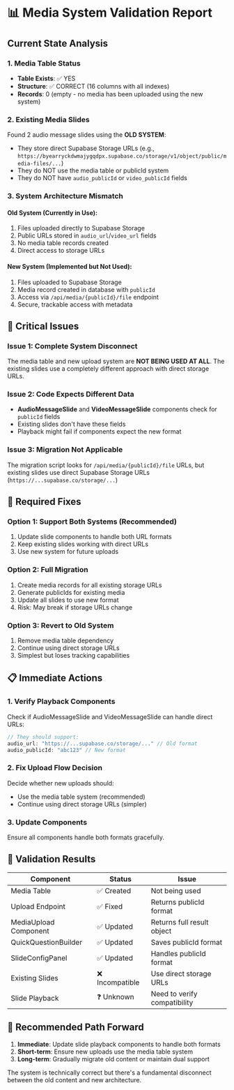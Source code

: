 # 📊 Media System Validation Report

## Current State Analysis

### 1. Media Table Status
- **Table Exists**: ✅ YES
- **Structure**: ✅ CORRECT (16 columns with all indexes)
- **Records**: 0 (empty - no media has been uploaded using the new system)

### 2. Existing Media Slides
Found 2 audio message slides using the **OLD SYSTEM**:
- They store direct Supabase Storage URLs (e.g., `https://byearryckdwmajygqdpx.supabase.co/storage/v1/object/public/media-files/...`)
- They do NOT use the media table or publicId system
- They do NOT have `audio_publicId` or `video_publicId` fields

### 3. System Architecture Mismatch

#### Old System (Currently in Use):
1. Files uploaded directly to Supabase Storage
2. Public URLs stored in `audio_url`/`video_url` fields
3. No media table records created
4. Direct access to storage URLs

#### New System (Implemented but Not Used):
1. Files uploaded to Supabase Storage
2. Media record created in database with `publicId`
3. Access via `/api/media/{publicId}/file` endpoint
4. Secure, trackable access with metadata

## 🚨 Critical Issues

### Issue 1: Complete System Disconnect
The media table and new upload system are **NOT BEING USED AT ALL**. The existing slides use a completely different approach with direct storage URLs.

### Issue 2: Code Expects Different Data
- **AudioMessageSlide** and **VideoMessageSlide** components check for `publicId` fields
- Existing slides don't have these fields
- Playback might fail if components expect the new format

### Issue 3: Migration Not Applicable
The migration script looks for `/api/media/{publicId}/file` URLs, but existing slides use direct Supabase Storage URLs (`https://...supabase.co/storage/...`)

## 🔧 Required Fixes

### Option 1: Support Both Systems (Recommended)
1. Update slide components to handle both URL formats
2. Keep existing slides working with direct URLs
3. Use new system for future uploads

### Option 2: Full Migration
1. Create media records for all existing storage URLs
2. Generate publicIds for existing media
3. Update all slides to use new format
4. Risk: May break if storage URLs change

### Option 3: Revert to Old System
1. Remove media table dependency
2. Continue using direct storage URLs
3. Simplest but loses tracking capabilities

## 📋 Immediate Actions

### 1. Verify Playback Components
Check if AudioMessageSlide and VideoMessageSlide can handle direct URLs:
```typescript
// They should support:
audio_url: "https://...supabase.co/storage/..." // Old format
audio_publicId: "abc123" // New format
```

### 2. Fix Upload Flow Decision
Decide whether new uploads should:
- Use the media table system (recommended)
- Continue using direct storage URLs (simpler)

### 3. Update Components
Ensure all components handle both formats gracefully.

## 🎯 Validation Results

| Component | Status | Issue |
|-----------|--------|-------|
| Media Table | ✅ Created | Not being used |
| Upload Endpoint | ✅ Fixed | Returns publicId format |
| MediaUpload Component | ✅ Updated | Returns full result object |
| QuickQuestionBuilder | ✅ Updated | Saves publicId format |
| SlideConfigPanel | ✅ Updated | Handles publicId format |
| Existing Slides | ❌ Incompatible | Use direct storage URLs |
| Slide Playback | ❓ Unknown | Need to verify compatibility |

## 🚀 Recommended Path Forward

1. **Immediate**: Update slide playback components to handle both formats
2. **Short-term**: Ensure new uploads use the media table system
3. **Long-term**: Gradually migrate old content or maintain dual support

The system is technically correct but there's a fundamental disconnect between the old content and new architecture.